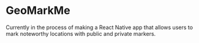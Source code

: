 # GeoMarkMe
Currently in the process of making a React Native app that allows users to mark noteworthy locations with public and private markers.
